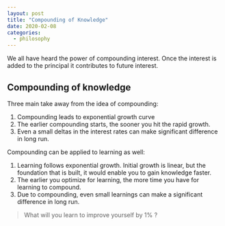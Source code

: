 ```yaml
---
layout: post
title: "Compounding of Knowledge"
date: 2020-02-08
categories:
  - philosophy
---
```


We all have heard the power of compounding interest. Once the interest is added to the principal it contributes to future interest.

<!-- more -->

## Compounding of knowledge

Three main take away from the idea of compounding:

1. Compounding leads to exponential growth curve
2. The earlier compounding starts, the sooner you hit the rapid growth.
3. Even a small deltas in the interest rates can make significant difference in long run.

Compounding can be applied to learning as well:

1. Learning follows exponential growth. Initial growth is linear, but the foundation that is built, it would enable you to gain knowledge faster.
2. The earlier you optimize for learning, the more time you have for learning to compound.
3. Due to compounding, even small learnings can make a significant difference in long run.

> What will you learn to improve yourself by 1% ?
